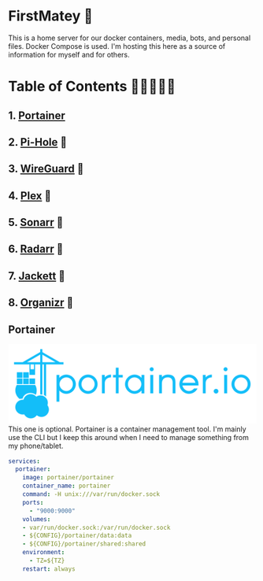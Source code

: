 # FirstMatey 🦜
This is a home server for our docker containers, media, bots, and personal files. Docker Compose is used. I'm hosting this here as a source of information for myself and for others.

# Table of Contents 👷👷👷👷👷

## 1. [Portainer](#portainer)
## 2. [Pi-Hole](#pi-hole) 👷
## 3. [WireGuard](#wireguard) 👷
## 4. [Plex](#plex) 👷
## 5. [Sonarr](#sonarr) 👷
## 6. [Radarr](#radarr) 👷
## 7. [Jackett](#jackett) 👷
## 8. [Organizr](#organizr) 👷

## Portainer
![## Portainer](images/Portainer-Logo.svg)
This one is optional. Portainer is a container management tool. I'm mainly use the CLI but I keep this around when I need to manage something from my phone/tablet.

```yaml
services:
  portainer:
    image: portainer/portainer
    container_name: portainer
    command: -H unix:///var/run/docker.sock
    ports:
      - "9000:9000"
    volumes:
    - var/run/docker.sock:/var/run/docker.sock
    - ${CONFIG}/portainer/data:data
    - ${CONFIG}/portainer/shared:shared
    environment:
      - TZ=${TZ}
    restart: always
```
